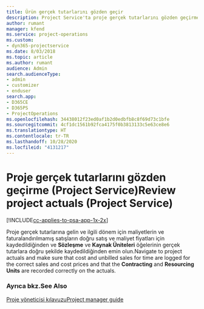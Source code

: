 ```yaml
---
title: Ürün gerçek tutarlarını gözden geçir
description: Project Service'ta proje gerçek tutarlarını gözden geçirme
author: rumant
manager: kfend
ms.service: project-operations
ms.custom:
- dyn365-projectservice
ms.date: 8/03/2018
ms.topic: article
ms.author: rumant
audience: Admin
search.audienceType:
- admin
- customizer
- enduser
search.app:
- D365CE
- D365PS
- ProjectOperations
ms.openlocfilehash: 34438012f23ed0af1b2d0edbfb8c8f69d73c1bfe
ms.sourcegitcommit: 4cf1dc1561b92fca4175f0b3813133c5e63ce8e6
ms.translationtype: HT
ms.contentlocale: tr-TR
ms.lasthandoff: 10/28/2020
ms.locfileid: "4131217"
---
```

# <a name="review-project-actuals-project-service"></a><span data-ttu-id="27e78-103">Proje gerçek tutarlarını gözden geçirme (Project Service)</span><span class="sxs-lookup"><span data-stu-id="27e78-103">Review project actuals (Project Service)</span></span>

[!INCLUDE[cc-applies-to-psa-app-1x-2x](../includes/cc-applies-to-psa-app-1x-2x.md)]

<span data-ttu-id="27e78-104">Proje gerçek tutarlarına gelin ve ilgili dönem için maliyetlerin ve faturalandırılmamış satışların doğru satış ve maliyet fiyatları için kaydedildiğinden ve **Sözleşme** ve **Kaynak Üniteleri** öğelerinin gerçek tutarlara doğru şekilde kaydedildiğinden emin olun.</span><span class="sxs-lookup"><span data-stu-id="27e78-104">Navigate to project actuals and make sure that cost and unbilled sales for time are logged for the correct sales and cost prices and that the **Contracting** and **Resourcing Units** are recorded correctly on the actuals.</span></span>  
  
### <a name="see-also"></a><span data-ttu-id="27e78-105">Ayrıca bkz.</span><span class="sxs-lookup"><span data-stu-id="27e78-105">See Also</span></span>  
 [<span data-ttu-id="27e78-106">Proje yöneticisi kılavuzu</span><span class="sxs-lookup"><span data-stu-id="27e78-106">Project manager guide</span></span>](../psa/project-manager-guide.md)
